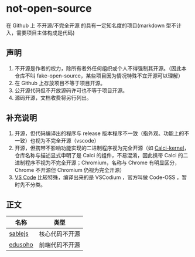 # not-open-source

在 Github 上 不开源/不完全开源 的具有一定知名度的项目(markdown 型不计入，需要项目主体构成是代码)

## 声明

1. 不开源是作者的权力，除所有者外任何组织或个人不得强制其开源。（因此本仓库不叫 fake-open-source，某些项目因为情况特殊不宜开源可以理解）
2. 在 Github 上存放项目不等于项目开源。
3. 公开源代码但不开放源码许可也不等于项目开源。
4. 源码开源，文档收费将另行列出。

## 补充说明
1. 开源，但代码编译出的程序与 release 版本程序不一致（指外观、功能上的不一致）也视为不完全开源（vscode）
2. 开源，但携带不影响功能实现的二进制程序视为完全开源（如 [Calci-kernel](https://github.com/Iraka-C/Calci-kernel)，仓库名称与描述显式申明了是 Calci 的组件，不易混淆，因此携带 Calci 的二进制程序不视为不完全开源；Chromium，名称与 Chrome 有明显区分，Chrome 不开源但 Chromium 仍视为完全开源）
3. [VS Code](https://github.com/microsoft/vscode.git) 比较特殊，编译出来的是 VSCodium ，官方叫做 Code-OSS ，暂时先不分类。

## 正文

| 名称 | 类型 |
| - | - |
| [sablejs](https://github.com/sablejs/sablejs) | 核心代码不开源 |
| [edusoho](https://github.com/edusoho/edusoho) | 前端代码不开源 |
